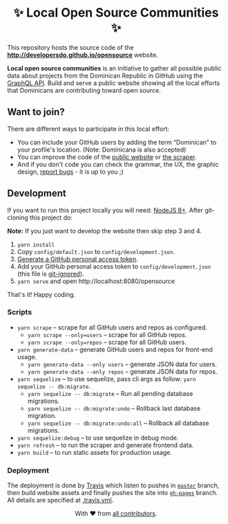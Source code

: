 <h1 align=center>✨ Local Open Source Communities ✨</h1>

This repository hosts the source code of the **http://developersdo.github.io/opensource** website.


**Local open source communities** is an initiative to gather all possible public data about projects from the Dominican Republic in GitHub using the [GraphQL API](https://developer.github.com/v4/). Build and serve a public website showing all the local efforts that Dominicans are contributing toward open source.


## Want to join?

There are different ways to participate in this local effort:

 - You can include your GitHub users by adding the term “Dominican” to your profile's location. (Note: Dominicana is also accepted)
 - You can improve the code of the [public website](src/client) or [the scraper](src/server).
 - And if you don't code you can check the grammar, the UX, the graphic design, [report bugs](https://github.com/developersdo/opensource/issues/new) - it is up to you ;)
 
## Development
 
If you want to run this project locally you will need: [NodeJS 8+](https://nodejs.org/en/). After git-cloning this project do:

**Note:** If you just want to develop the website then skip step 3 and 4.

 1. `yarn install`
 2. Copy `config/default.json` to `config/development.json`.
 3. [Generate a GitHub personal access token](https://help.github.com/articles/creating-a-personal-access-token-for-the-command-line/).
 4. Add your GitHub personal access token to `config/development.json` (this file is [git-ignored](.gitignore)).
 5. `yarn serve` and open http://localhost:8080/opensource

That's it! Happy coding.

### Scripts

 - `yarn scrape` – scrape for all GitHub users and repos as configured.
   - `yarn scrape --only=users` – scrape for all GitHub repos.
   - `yarn scrape --only=repos` – scrape for all GitHub users.
 - `yarn generate-data` – generate GitHub users and repos for front-end usage.
   - `yarn generate-data --only users` – generate JSON data for users.
   - `yarn generate-data --only repos` – generate JSON data for repos.
 - `yarn sequelize` – to use sequelize, pass cli args as follow: `yarn sequelize -- db:migrate`.
   - `yarn sequelize -- db:migrate` – Run all pending database migrations.
   - `yarn sequelize -- db:migrate:undo` – Rollback last database migration.
   - `yarn sequelize -- db:migrate:undo:all` – Rollback all database migrations.
 - `yarn sequelize:debug` – to use sequelize in debug mode.
 - `yarn refresh` – to run the scraper and generate frontend data.
 - `yarn build` – to run static assets for production usage.

### Deployment

The deployment is done by [Travis](https://travis-ci.org/developersdo/opensource) which listen to pushes in [`master`](https://github.com/developersdo/opensource/tree/master) branch, then build website assets and finally pushes the site into [`gh-pages`](https://github.com/developersdo/opensource/tree/gh-pages) branch. All details are specified at [.travis.yml](.travis.yml).

<div align=center>
With ♥︎ from <a href="https://github.com/developersdo/opensource/graphs/contributors">all contributors</a>.
</div>
